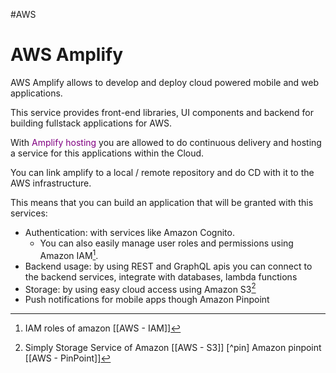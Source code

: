 #AWS 

# AWS Amplify

AWS Amplify allows to develop and deploy cloud powered mobile and web applications. 

This service provides front-end libraries, UI components and backend for building fullstack applications for AWS. 

With <span style="color:purple;">Amplify hosting</span> you are allowed to do continuous delivery and hosting a service for this applications within the Cloud. 


You can link amplify to a local / remote repository and do CD with it to the AWS infrastructure. 


This means that you can build an application that will be granted with this services: 

* Authentication: with services like Amazon Cognito. 
	* You can also easily manage user roles and permissions using Amazon IAM[^iam]. 
* Backend usage: by using REST and GraphQL apis you can connect to the backend services, integrate with databases, lambda functions
* Storage: by using easy cloud access using Amazon S3[^s3]
* Push notifications for mobile apps though Amazon Pinpoint


[^iam]: IAM roles of amazon [[AWS - IAM]]
[^s3]: Simply Storage Service of Amazon [[AWS - S3]]
[^pin] Amazon pinpoint [[AWS - PinPoint]]